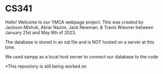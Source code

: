 # CS341

Hello! Welcome to our YMCA webpage project. This was created by Jackson Mishuk, Abrar Nazim, Jack Newman, & Travis Wiesner between January 21st and May 8th of 2023.

The database is stored in an sql file and is NOT hosted on a server at this time.

We used xampp as a local host server to connect our database to the code

*This repository is still being worked on
